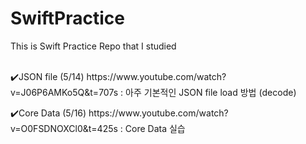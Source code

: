 # SwiftPractice
This is Swift Practice Repo that I studied 
<br><br>
<p>✔️JSON file (5/14) https://www.youtube.com/watch?v=J06P6AMKo5Q&t=707s : 아주 기본적인 JSON file load 방법 (decode)</p>
<p>✔️Core Data (5/16) https://www.youtube.com/watch?v=O0FSDNOXCl0&t=425s : Core Data 실습</p>
